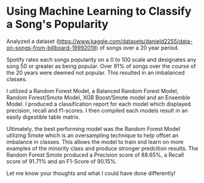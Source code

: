 # Using Machine Learning to Classify a Song's Popularity

Analyzed a dataset (https://www.kaggle.com/datasets/danield2255/data-on-songs-from-billboard-19992019) of songs over a 20 year period.

Spotify rates each songs popularity on a 0 to 100 scale and designates any song 50 or greater as being popular. Over 91% of songs over the course of the 20 years were deemed not popular. This resulted in an imbalanced classes. 

I utilized a Random Forest Model, a Balanced Random Forest Model, Random Forest/Smote Model, XGB Boost/Smote model and an Ensemble Model. I produced a classification report for each model which displayed precision, recall and f1-scores. I then compiled each models result in an easily digestible table matrix. 

Ultimately, the best performing model was the Random Forest Model utilizing Smote which is an oversampling technique to help offset an imbalance in classes. This allows the model to train snd learn on more examples of the minority class and produce stronger predcition results. The Random Forest Smote produced a Precision score of 88.65%, a Recall score of 91.71% and an F1-Score of 90.15%.

Let me know your thoughts and what I could have done differently!
